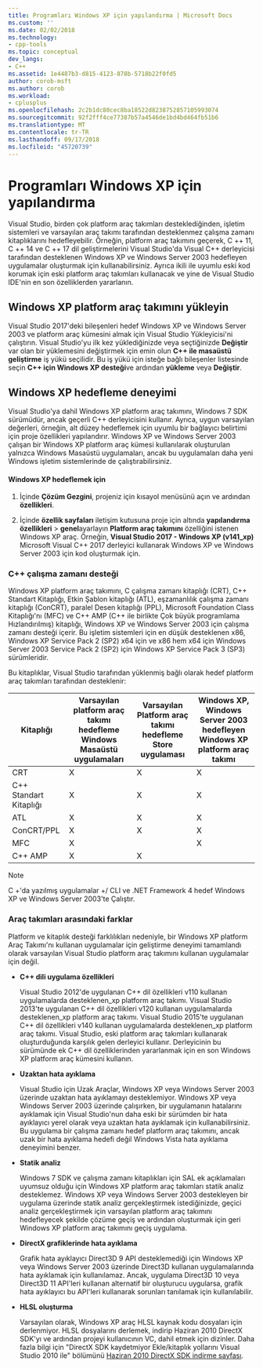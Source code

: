 ```yaml
---
title: Programları Windows XP için yapılandırma | Microsoft Docs
ms.custom: ''
ms.date: 02/02/2018
ms.technology:
- cpp-tools
ms.topic: conceptual
dev_langs:
- C++
ms.assetid: 1e4487b3-d815-4123-878b-5718b22f0fd5
author: corob-msft
ms.author: corob
ms.workload:
- cplusplus
ms.openlocfilehash: 2c2b1dc80cec8ba18522d8238752857105993074
ms.sourcegitcommit: 92f2fff4ce77387b57a4546de1bd4bd464fb51b6
ms.translationtype: MT
ms.contentlocale: tr-TR
ms.lasthandoff: 09/17/2018
ms.locfileid: "45720739"
---
```

# <a name="configuring-programs-for-windows-xp"></a>Programları Windows XP için yapılandırma

Visual Studio, birden çok platform araç takımları desteklediğinden, işletim sistemleri ve varsayılan araç takımı tarafından desteklenmez çalışma zamanı kitaplıklarını hedefleyebilir. Örneğin, platform araç takımını geçerek, C ++ 11, C ++ 14 ve C ++ 17 dil geliştirmelerini Visual Studio'da Visual C++ derleyicisi tarafından desteklenen Windows XP ve Windows Server 2003 hedefleyen uygulamalar oluşturmak için kullanabilirsiniz. Ayrıca ikili ile uyumlu eski kod korumak için eski platform araç takımları kullanacak ve yine de Visual Studio IDE'nin en son özelliklerden yararlanın.

## <a name="install-the-windows-xp-platform-toolset"></a>Windows XP platform araç takımını yükleyin

Visual Studio 2017'deki bileşenleri hedef Windows XP ve Windows Server 2003 ve platform araç kümesini almak için Visual Studio Yükleyicisi'ni çalıştırın. Visual Studio'yu ilk kez yüklediğinizde veya seçtiğinizde **Değiştir** var olan bir yüklemesini değiştirmek için emin olun **C++ ile masaüstü geliştirme** iş yükü seçilidir. Bu iş yükü için isteğe bağlı bileşenler listesinde seçin **C++ için Windows XP desteği**ve ardından **yükleme** veya **Değiştir**.

## <a name="windows-xp-targeting-experience"></a>Windows XP hedefleme deneyimi

Visual Studio'ya dahil Windows XP platform araç takımını, Windows 7 SDK sürümüdür, ancak geçerli C++ derleyicisini kullanır. Ayrıca, uygun varsayılan değerleri, örneğin, alt düzey hedeflemek için uyumlu bir bağlayıcı belirtimi için proje özellikleri yapılandırır. Windows XP ve Windows Server 2003 çalışan bir Windows XP platform araç kümesi kullanılarak oluşturulan yalnızca Windows Masaüstü uygulamaları, ancak bu uygulamaları daha yeni Windows işletim sistemlerinde de çalıştırabilirsiniz.

#### <a name="to-target-windows-xp"></a>Windows XP hedeflemek için

1. İçinde **Çözüm Gezgini**, projeniz için kısayol menüsünü açın ve ardından **özellikleri**.

1. İçinde **özellik sayfaları** iletişim kutusuna proje için altında **yapılandırma özellikleri** > **genel**ayarlayın **Platform araç takımını** özelliğini istenen Windows XP araç. Örneğin, **Visual Studio 2017 - Windows XP (v141_xp)** Microsoft Visual C++ 2017 derleyici kullanarak Windows XP ve Windows Server 2003 için kod oluşturmak için.

### <a name="c-runtime-support"></a>C++ çalışma zamanı desteği

Windows XP platform araç takımını, C çalışma zamanı kitaplığı (CRT), C++ Standart Kitaplığı, Etkin Şablon kitaplığı (ATL), eşzamanlılık çalışma zamanı kitaplığı (ConCRT), paralel Desen kitaplığı (PPL), Microsoft Foundation Class Kitaplığı'nı (MFC) ve C++ AMP (C++ ile birlikte Çok büyük programlama Hızlandırılmış) kitaplığı, Windows XP ve Windows Server 2003 için çalışma zamanı desteği içerir. Bu işletim sistemleri için en düşük desteklenen x86, Windows XP Service Pack 2 (SP2) x64 için ve x86 hem x64 için Windows Server 2003 Service Pack 2 (SP2) için Windows XP Service Pack 3 (SP3) sürümleridir.

Bu kitaplıklar, Visual Studio tarafından yüklenmiş bağlı olarak hedef platform araç takımları tarafından desteklenir:

|Kitaplığı|Varsayılan platform araç takımı hedefleme Windows Masaüstü uygulamaları|Varsayılan Platform araç takımı hedefleme Store uygulaması|Windows XP, Windows Server 2003 hedefleyen Windows XP platform araç takımı|
|---|---|---|---|
|CRT|X|X|X|
|C++ Standart Kitaplığı|X|X|X|
|ATL|X|X|X|
|ConCRT/PPL|X|X|X|
|MFC|X||X|
|C++ AMP|X|X||

> [!NOTE]
> C +'da yazılmış uygulamalar +/ CLI ve .NET Framework 4 hedef Windows XP ve Windows Server 2003'te Çalıştır.

### <a name="differences-between-the-toolsets"></a>Araç takımları arasındaki farklar

Platform ve kitaplık desteği farklılıkları nedeniyle, bir Windows XP platform Araç Takımı'nı kullanan uygulamalar için geliştirme deneyimi tamamlandı olarak varsayılan Visual Studio platform araç takımını kullanan uygulamalar için değil.

- **C++ dili uygulama özellikleri**

   Visual Studio 2012'de uygulanan C++ dil özellikleri v110 kullanan uygulamalarda desteklenen\_xp platform araç takımı. Visual Studio 2013'te uygulanan C++ dil özellikleri v120 kullanan uygulamalarda desteklenen\_xp platform araç takımı. Visual Studio 2015'te uygulanan C++ dil özellikleri v140 kullanan uygulamalarda desteklenen\_xp platform araç takımı. Visual Studio, eski platform araç takımları kullanarak oluşturduğunda karşılık gelen derleyici kullanır. Derleyicinin bu sürümünde ek C++ dil özelliklerinden yararlanmak için en son Windows XP platform araç kümesini kullanın.

- **Uzaktan hata ayıklama**

   Visual Studio için Uzak Araçlar, Windows XP veya Windows Server 2003 üzerinde uzaktan hata ayıklamayı desteklemiyor. Windows XP veya Windows Server 2003 üzerinde çalışırken, bir uygulamanın hatalarını ayıklamak için Visual Studio'nun daha eski bir sürümden bir hata ayıklayıcı yerel olarak veya uzaktan hata ayıklamak için kullanabilirsiniz. Bu uygulama bir çalışma zamanı hedef platform araç takımını, ancak uzak bir hata ayıklama hedefi değil Windows Vista hata ayıklama deneyimini benzer.

- **Statik analiz**

   Windows 7 SDK ve çalışma zamanı kitaplıkları için SAL ek açıklamaları uyumsuz olduğu için Windows XP platform araç takımları statik analiz desteklemez. Windows XP veya Windows Server 2003 destekleyen bir uygulama üzerinde statik analiz gerçekleştirmek istediğinizde, geçici analiz gerçekleştirmek için varsayılan platform araç takımını hedefleyecek şekilde çözüme geçiş ve ardından oluşturmak için geri Windows XP platform araç takımını geçiş uygulama.

- **DirectX grafiklerinde hata ayıklama**

   Grafik hata ayıklayıcı Direct3D 9 API desteklemediği için Windows XP veya Windows Server 2003 üzerinde Direct3D kullanan uygulamalarında hata ayıklamak için kullanılamaz. Ancak, uygulama Direct3D 10 veya Direct3D 11 API'leri kullanan alternatif bir oluşturucu uygularsa, grafik hata ayıklayıcı bu API'leri kullanarak sorunları tanılamak için kullanılabilir.

- **HLSL oluşturma**

   Varsayılan olarak, Windows XP araç HLSL kaynak kodu dosyaları için derlenmiyor. HLSL dosyalarını derlemek, indirip Haziran 2010 DirectX SDK'yı ve ardından projeyi kullanıcının VC, dahil etmek için dizinler. Daha fazla bilgi için "DirectX SDK kaydetmiyor Ekle/kitaplık yollarını Visual Studio 2010 ile" bölümünü [Haziran 2010 DirectX SDK indirme sayfası](http://www.microsoft.com/download/details.aspx?displaylang=en&id=6812).

